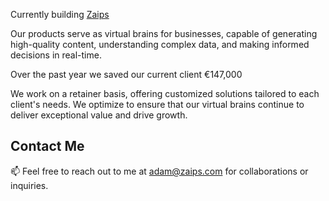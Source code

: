 Currently building [Zaips](https://zaips.com)

Our products serve as virtual brains for businesses, capable of generating high-quality content, understanding complex data, and making informed decisions in real-time.

Over the past year we saved our current client €147,000

We work on a retainer basis, offering customized solutions tailored to each client's needs. We optimize to ensure that our virtual brains continue to deliver exceptional value and drive growth.

## Contact Me

📫 Feel free to reach out to me at [adam@zaips.com](mailto:adam@zaips.com) for collaborations or inquiries.


